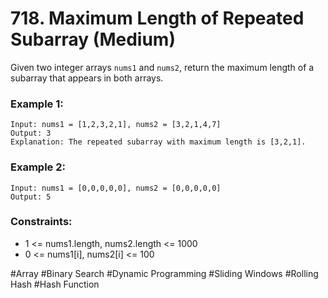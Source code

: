 # 718. Maximum Length of Repeated Subarray (Medium)

Given two integer arrays `nums1` and `nums2`, return the maximum length of a subarray that appears in both arrays.

### Example 1:

```
Input: nums1 = [1,2,3,2,1], nums2 = [3,2,1,4,7]
Output: 3
Explanation: The repeated subarray with maximum length is [3,2,1].
```

### Example 2:

```
Input: nums1 = [0,0,0,0,0], nums2 = [0,0,0,0,0]
Output: 5
```

### Constraints:

- 1 <= nums1.length, nums2.length <= 1000
- 0 <= nums1[i], nums2[i] <= 100

#Array #Binary Search #Dynamic Programming #Sliding Windows #Rolling Hash #Hash Function
